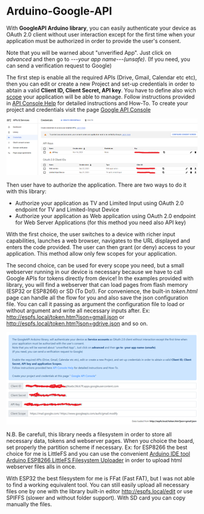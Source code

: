 # Arduino-Google-API

With **GoogleAPI Arduino library**, you can easily authenticate your device as OAuth 2.0 client without user interaction except for the first time when your application must be authorized in order to provide the user's consent.

Note that you will be warned about "unverified App". Just click on *advanced* and then go to *---your app name---(unsafe)*.
(If you need, you can send a verification request to Google)

The first step is enable all the required APIs (Drive, Gmail, Calendar etc etc), then you can edit or create a new Project and set-up credentials in order to abtain a valid **Client ID, Client Secret, API key**. You have to define also wich [scope](https://developers.google.com/identity/protocols/oauth2/scopes) your application will be able to manage.
Follow instructions provided in [API Console Help](https://support.google.com/googleapi/answer/7037264) for detailed instructions and How-To.
To create your project and credentials visit the page [Google API Console](https://console.developers.google.com/apis/credentials)

![Google API credentials](/credentials1.png)

Then user have to authorize the application. There are two ways to do it with this library:
* Authorize your application as TV and Limited Input using OAuth 2.0 endpoint for TV and Limited-Input Device
* Authorize your application as Web application using OAuth 2.0 endpoint for Web Server Applications (for this method you need also API key)

With the first choice, the user switches to a device with richer input capabilities, launches a web browser, navigates to the URL displayed and enters the code provided. The user can then grant (or deny) access to your application.
This method allow only few scopes for your application.

The second choice, can be used for every scope you need, but a small webserver running in our device is necessary because we have to call Google APIs for tokens directly from device!
In the examples provided with library, you will find a webserver that can load pages from flash memory (ESP32 or ESP8266) or SD (To Do!).
For convenience, the built-in *token.html* page can handle all the flow for you and also save the json configuration file. You can call it passing as argument the configuration file to load or without argument and write all necessary inputs after.
Ex: http://espfs.local/token.htm?json=gmail.json or http://espfs.local/token.htm?json=gdrive.json and so on.

![Tokens Helper page](/token_helper.png)

N.B.
Be carefull, this library needs a filesystem in order to store all necessary data, tokens and webserver pages.
When you choice the board, set properly the partition scheme if necessary. Ex: for ESP8266 the best choice for me is LittleFS and you can use the convenient [Arduino IDE tool Arduino ESP8266 LittleFS Filesystem Uploader](https://github.com/earlephilhower/arduino-esp8266littlefs-plugin) in order to upload html webserver files alls in once.

With ESP32 the best filesystem for me is FFat (Fast FAT), but I was not able to find a working equivalent tool.
You can still easily upload all necessary files one by one with the library built-in editor http://espfs.local/edit or use SPIFFS (slower and without folder support). With SD card you can copy manually the files.
